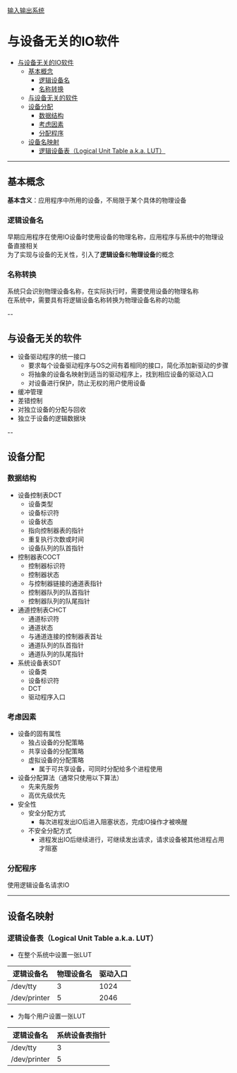 [输入输出系统](../操作系统原理.md)
# 与设备无关的IO软件
<!-- TOC -->

- [与设备无关的IO软件](#与设备无关的io软件)
  - [基本概念](#基本概念)
    - [逻辑设备名](#逻辑设备名)
    - [名称转换](#名称转换)
  - [与设备无关的软件](#与设备无关的软件)
  - [设备分配](#设备分配)
    - [数据结构](#数据结构)
    - [考虑因素](#考虑因素)
    - [分配程序](#分配程序)
  - [设备名映射](#设备名映射)
    - [逻辑设备表（Logical Unit Table a.k.a. LUT）](#逻辑设备表logical-unit-table-aka-lut)

<!-- /TOC -->
---
## 基本概念
**基本含义**：应用程序中所用的设备，不局限于某个具体的物理设备
### 逻辑设备名
早期应用程序在使用IO设备时使用设备的物理名称，应用程序与系统中的物理设备直接相关  
为了实现与设备的无关性，引入了**逻辑设备**和**物理设备**的概念

### 名称转换
系统只会识别物理设备名称，在实际执行时，需要使用设备的物理名称  
在系统中，需要具有将逻辑设备名称转换为物理设备名称的功能

--
## 与设备无关的软件 
* 设备驱动程序的统一接口
    * 要求每个设备驱动程序与OS之间有着相同的接口，简化添加新驱动的步骤
    * 将抽象的设备名映射到适当的驱动程序上，找到相应设备的驱动入口
    * 对设备进行保护，防止无权的用户使用设备
* 缓冲管理
* 差错控制
* 对独立设备的分配与回收
* 独立于设备的逻辑数据块


-- 
## 设备分配
### 数据结构
* 设备控制表DCT
    * 设备类型
    * 设备标识符
    * 设备状态
    * 指向控制器表的指针
    * 重复执行次数或时间
    * 设备队列的队首指针
* 控制器表COCT
    * 控制器标识符
    * 控制器状态
    * 与控制器链接的通道表指针
    * 控制器队列的队首指针
    * 控制器队列的队尾指针
* 通道控制表CHCT
    * 通道标识符
    * 通道状态
    * 与通道连接的控制器表首址
    * 通道队列的队首指针
    * 通道队列的队尾指针
* 系统设备表SDT
    * 设备类
    * 设备标识符
    * DCT 
    * 驱动程序入口

### 考虑因素
* 设备的固有属性
    * 独占设备的分配策略
    * 共享设备的分配策略
    * 虚拟设备的分配策略
        * 属于可共享设备，可同时分配给多个进程使用
* 设备分配算法（通常只使用以下算法）
    * 先来先服务
    * 高优先级优先
* 安全性
    * 安全分配方式
        * 每次进程发出IO后进入阻塞状态，完成IO操作才被唤醒
    * 不安全分配方式
        * 进程发出IO后继续进行，可继续发出请求，请求设备被其他进程占用才阻塞

### 分配程序
使用逻辑设备名请求IO

---
## 设备名映射
### 逻辑设备表（Logical Unit Table a.k.a. LUT）
* 在整个系统中设置一张LUT

|逻辑设备名|物理设备名|驱动入口|
|----|----|----|
|/dev/tty|3|1024|
|/dev/printer|5|2046|

* 为每个用户设置一张LUT

|逻辑设备名|系统设备表指针|
|----|----|
|/dev/tty|3|
|/dev/printer|5|

